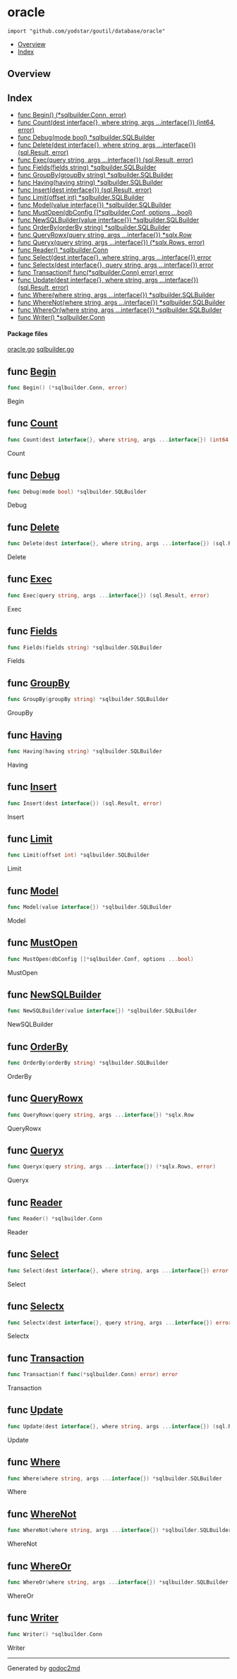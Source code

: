 

# oracle
`import "github.com/yodstar/goutil/database/oracle"`

* [Overview](#pkg-overview)
* [Index](#pkg-index)

## <a name="pkg-overview">Overview</a>



## <a name="pkg-index">Index</a>
* [func Begin() (*sqlbuilder.Conn, error)](#Begin)
* [func Count(dest interface{}, where string, args ...interface{}) (int64, error)](#Count)
* [func Debug(mode bool) *sqlbuilder.SQLBuilder](#Debug)
* [func Delete(dest interface{}, where string, args ...interface{}) (sql.Result, error)](#Delete)
* [func Exec(query string, args ...interface{}) (sql.Result, error)](#Exec)
* [func Fields(fields string) *sqlbuilder.SQLBuilder](#Fields)
* [func GroupBy(groupBy string) *sqlbuilder.SQLBuilder](#GroupBy)
* [func Having(having string) *sqlbuilder.SQLBuilder](#Having)
* [func Insert(dest interface{}) (sql.Result, error)](#Insert)
* [func Limit(offset int) *sqlbuilder.SQLBuilder](#Limit)
* [func Model(value interface{}) *sqlbuilder.SQLBuilder](#Model)
* [func MustOpen(dbConfig []*sqlbuilder.Conf, options ...bool)](#MustOpen)
* [func NewSQLBuilder(value interface{}) *sqlbuilder.SQLBuilder](#NewSQLBuilder)
* [func OrderBy(orderBy string) *sqlbuilder.SQLBuilder](#OrderBy)
* [func QueryRowx(query string, args ...interface{}) *sqlx.Row](#QueryRowx)
* [func Queryx(query string, args ...interface{}) (*sqlx.Rows, error)](#Queryx)
* [func Reader() *sqlbuilder.Conn](#Reader)
* [func Select(dest interface{}, where string, args ...interface{}) error](#Select)
* [func Selectx(dest interface{}, query string, args ...interface{}) error](#Selectx)
* [func Transaction(f func(*sqlbuilder.Conn) error) error](#Transaction)
* [func Update(dest interface{}, where string, args ...interface{}) (sql.Result, error)](#Update)
* [func Where(where string, args ...interface{}) *sqlbuilder.SQLBuilder](#Where)
* [func WhereNot(where string, args ...interface{}) *sqlbuilder.SQLBuilder](#WhereNot)
* [func WhereOr(where string, args ...interface{}) *sqlbuilder.SQLBuilder](#WhereOr)
* [func Writer() *sqlbuilder.Conn](#Writer)


#### <a name="pkg-files">Package files</a>
[oracle.go](/src/github.com/yodstar/goutil/database/oracle/oracle.go) [sqlbuilder.go](/src/github.com/yodstar/goutil/database/oracle/sqlbuilder.go) 





## <a name="Begin">func</a> [Begin](/src/target/oracle.go?s=1861:1899#L82)
``` go
func Begin() (*sqlbuilder.Conn, error)
```
Begin



## <a name="Count">func</a> [Count](/src/target/oracle.go?s=647:725#L37)
``` go
func Count(dest interface{}, where string, args ...interface{}) (int64, error)
```
Count



## <a name="Debug">func</a> [Debug](/src/target/sqlbuilder.go?s=258:302#L15)
``` go
func Debug(mode bool) *sqlbuilder.SQLBuilder
```
Debug



## <a name="Delete">func</a> [Delete](/src/target/oracle.go?s=924:1008#L47)
``` go
func Delete(dest interface{}, where string, args ...interface{}) (sql.Result, error)
```
Delete



## <a name="Exec">func</a> [Exec](/src/target/oracle.go?s=1732:1796#L77)
``` go
func Exec(query string, args ...interface{}) (sql.Result, error)
```
Exec



## <a name="Fields">func</a> [Fields](/src/target/sqlbuilder.go?s=375:424#L20)
``` go
func Fields(fields string) *sqlbuilder.SQLBuilder
```
Fields



## <a name="GroupBy">func</a> [GroupBy](/src/target/sqlbuilder.go?s=966:1017#L40)
``` go
func GroupBy(groupBy string) *sqlbuilder.SQLBuilder
```
GroupBy



## <a name="Having">func</a> [Having](/src/target/sqlbuilder.go?s=1095:1144#L45)
``` go
func Having(having string) *sqlbuilder.SQLBuilder
```
Having



## <a name="Insert">func</a> [Insert](/src/target/oracle.go?s=1222:1271#L57)
``` go
func Insert(dest interface{}) (sql.Result, error)
```
Insert



## <a name="Limit">func</a> [Limit](/src/target/sqlbuilder.go?s=1349:1394#L55)
``` go
func Limit(offset int) *sqlbuilder.SQLBuilder
```
Limit



## <a name="Model">func</a> [Model](/src/target/sqlbuilder.go?s=1468:1520#L60)
``` go
func Model(value interface{}) *sqlbuilder.SQLBuilder
```
Model



## <a name="MustOpen">func</a> [MustOpen](/src/target/oracle.go?s=231:290#L16)
``` go
func MustOpen(dbConfig []*sqlbuilder.Conf, options ...bool)
```
MustOpen



## <a name="NewSQLBuilder">func</a> [NewSQLBuilder](/src/target/sqlbuilder.go?s=138:198#L10)
``` go
func NewSQLBuilder(value interface{}) *sqlbuilder.SQLBuilder
```
NewSQLBuilder



## <a name="OrderBy">func</a> [OrderBy](/src/target/sqlbuilder.go?s=1221:1272#L50)
``` go
func OrderBy(orderBy string) *sqlbuilder.SQLBuilder
```
OrderBy



## <a name="QueryRowx">func</a> [QueryRowx](/src/target/oracle.go?s=1604:1663#L72)
``` go
func QueryRowx(query string, args ...interface{}) *sqlx.Row
```
QueryRowx



## <a name="Queryx">func</a> [Queryx](/src/target/oracle.go?s=1467:1533#L67)
``` go
func Queryx(query string, args ...interface{}) (*sqlx.Rows, error)
```
Queryx



## <a name="Reader">func</a> [Reader](/src/target/oracle.go?s=573:603#L32)
``` go
func Reader() *sqlbuilder.Conn
```
Reader



## <a name="Select">func</a> [Select](/src/target/oracle.go?s=789:859#L42)
``` go
func Select(dest interface{}, where string, args ...interface{}) error
```
Select



## <a name="Selectx">func</a> [Selectx](/src/target/oracle.go?s=1321:1392#L62)
``` go
func Selectx(dest interface{}, query string, args ...interface{}) error
```
Selectx



## <a name="Transaction">func</a> [Transaction](/src/target/oracle.go?s=1957:2011#L87)
``` go
func Transaction(f func(*sqlbuilder.Conn) error) error
```
Transaction



## <a name="Update">func</a> [Update](/src/target/oracle.go?s=1073:1157#L52)
``` go
func Update(dest interface{}, where string, args ...interface{}) (sql.Result, error)
```
Update



## <a name="Where">func</a> [Where](/src/target/sqlbuilder.go?s=499:567#L25)
``` go
func Where(where string, args ...interface{}) *sqlbuilder.SQLBuilder
```
Where



## <a name="WhereNot">func</a> [WhereNot](/src/target/sqlbuilder.go?s=808:879#L35)
``` go
func WhereNot(where string, args ...interface{}) *sqlbuilder.SQLBuilder
```
WhereNot



## <a name="WhereOr">func</a> [WhereOr](/src/target/sqlbuilder.go?s=651:721#L30)
``` go
func WhereOr(where string, args ...interface{}) *sqlbuilder.SQLBuilder
```
WhereOr



## <a name="Writer">func</a> [Writer](/src/target/oracle.go?s=498:528#L27)
``` go
func Writer() *sqlbuilder.Conn
```
Writer








- - -
Generated by [godoc2md](http://godoc.org/github.com/davecheney/godoc2md)
